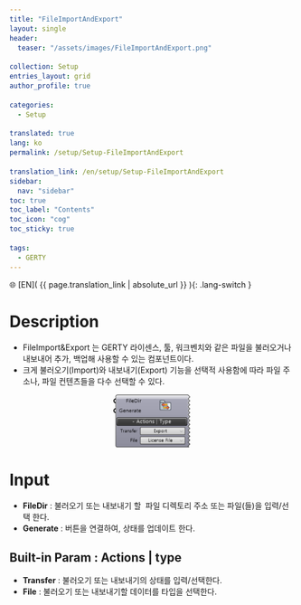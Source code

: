 ```yaml
---
title: "FileImportAndExport"
layout: single
header:
  teaser: "/assets/images/FileImportAndExport.png"

collection: Setup
entries_layout: grid
author_profile: true

categories:
  - Setup

translated: true
lang: ko
permalink: /setup/Setup-FileImportAndExport

translation_link: /en/setup/Setup-FileImportAndExport
sidebar:
  nav: "sidebar"
toc: true
toc_label: "Contents"
toc_icon: "cog"
toc_sticky: true

tags: 
  - GERTY
---
```


🌐 [EN]( {{ page.translation_link | absolute_url }} ){: .lang-switch }

# Description

* FileImport&Export 는 GERTY 라이센스, 툴, 워크벤치와 같은 파일을 불러오거나 내보내어 추가, 백업해 사용할 수 있는 컴포넌트이다.
* 크게 불러오기(Import)와 내보내기(Export) 기능을 선택적 사용함에 따라 파일 주소나, 파일 컨텐츠들을 다수 선택할 수 있다.

<p align="center">  <img src="/assets/images/FileImportAndExport.png" align="center" width="27%"></p>

# Input

* **FileDir** : 불러오기 또는 내보내기 할  파일 디렉토리 주소 또는 파일(들)을 입력/선택 한다.
* **Generate** : 버튼을 연결하여, 상태를 업데이트 한다.

## Built-in Param : Actions |  type

* **Transfer** : 불러오기 또는 내보내기의 상태를 입력/선택한다.
* **File** : 불러오기 또는 내보내기할 데이터를 타입을 선택한다.

